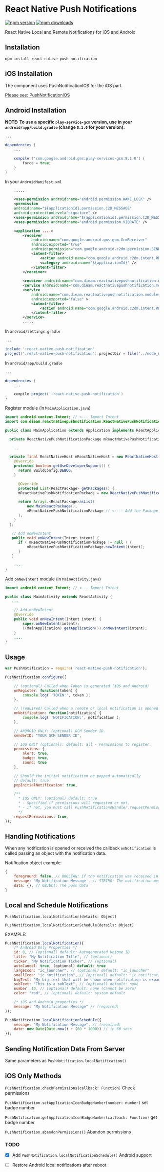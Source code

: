 # React Native Push Notifications
[![npm version](https://badge.fury.io/js/react-native-push-notification.svg?update=1)](http://badge.fury.io/js/react-native-push-notification)
[![npm downloads](https://img.shields.io/npm/dm/react-native-push-notification.svg?update=1)](https://img.shields.io/npm/dm/react-native-push-notification.svg?update=1)

React Native Local and Remote Notifications for iOS and Android

## Installation
`npm install react-native-push-notification`

## iOS Installation
The component uses PushNotificationIOS for the iOS part.

[Please see: PushNotificationIOS](https://facebook.github.io/react-native/docs/pushnotificationios.html#content)

## Android Installation

**NOTE: To use a specific `play-service-gcm` version, use in your `android/app/build.gradle` (change `8.1.0` for your version):**
```gradle
...

dependencies {
    ...

    compile ('com.google.android.gms:play-services-gcm:8.1.0') {
        force = true;
    }
}
```

In your `AndroidManifest.xml`
```xml
    .....

	<uses-permission android:name="android.permission.WAKE_LOCK" />
	<permission
	android:name="${applicationId}.permission.C2D_MESSAGE"
	android:protectionLevel="signature" />
	<uses-permission android:name="${applicationId}.permission.C2D_MESSAGE" />
	<uses-permission android:name="android.permission.VIBRATE" />

	<application ....>
		<receiver
			android:name="com.google.android.gms.gcm.GcmReceiver"
			android:exported="true"
			android:permission="com.google.android.c2dm.permission.SEND" >
			<intent-filter>
				<action android:name="com.google.android.c2dm.intent.RECEIVE" />
				<category android:name="${applicationId}" />
			</intent-filter>
		</receiver>
	
		<receiver android:name="com.dieam.reactnativepushnotification.modules.RNPushNotificationPublisher" />
		<service android:name="com.dieam.reactnativepushnotification.modules.RNPushNotificationRegistrationService"/>
		<service
			android:name="com.dieam.reactnativepushnotification.modules.RNPushNotificationListenerService"
			android:exported="false" >
			<intent-filter>
				<action android:name="com.google.android.c2dm.intent.RECEIVE" />
			</intent-filter>
		</service>
        .....

```

In `android/settings.gradle`
```gradle
...

include ':react-native-push-notification'
project(':react-native-push-notification').projectDir = file('../node_modules/react-native-push-notification/android')
```

In `android/app/build.gradle`

```gradle
...

dependencies {
    ...

    compile project(':react-native-push-notification')
}
```

Register module (in `MainApplication.java`)

```java
import android.content.Intent; // <--- Import Intent
import com.dieam.reactnativepushnotification.ReactNativePushNotificationPackage;  // <--- Import Package

public class MainApplication extends Application implements ReactApplication {

  private ReactNativePushNotificationPackage mReactNativePushNotificationPackage; // <------ Add Package Variable

   ...

  private final ReactNativeHost mReactNativeHost = new ReactNativeHost(this) {
    @Override
    protected boolean getUseDeveloperSupport() {
      return BuildConfig.DEBUG;
    }

      @Override
      protected List<ReactPackage> getPackages() {
      mReactNativePushNotificationPackage = new ReactNativePushNotificationPackage(); // <------ Initialize the Package

      return Arrays.<ReactPackage>asList(
          new MainReactPackage(),
          mReactNativePushNotificationPackage // <---- Add the Package
      );
    }
  };

   // Add onNewIntent
   public void onNewIntent(Intent intent) {
      if ( mReactNativePushNotificationPackage != null ) {
          mReactNativePushNotificationPackage.newIntent(intent);
      }
   }

    ....
}
```

Add `onNewIntent` module (in `MainActivity.java`)

```java
import android.content.Intent; // <--- Import Intent

public class MainActivity extends ReactActivity {
   ...

    // Add onNewIntent
    @Override
    public void onNewIntent(Intent intent) {
        super.onNewIntent(intent);
        ((MainApplication) getApplication()).onNewIntent(intent);
    }
    ....
}
```

## Usage
```javascript
var PushNotification = require('react-native-push-notification');

PushNotification.configure({

    // (optional) Called when Token is generated (iOS and Android)
    onRegister: function(token) {
        console.log( 'TOKEN:', token );
    },

    // (required) Called when a remote or local notification is opened or received
    onNotification: function(notification) {
        console.log( 'NOTIFICATION:', notification );
    },

    // ANDROID ONLY: (optional) GCM Sender ID.
    senderID: "YOUR GCM SENDER ID",

    // IOS ONLY (optional): default: all - Permissions to register.
    permissions: {
        alert: true,
        badge: true,
        sound: true
    },

    // Should the initial notification be popped automatically
    // default: true
    popInitialNotification: true,

    /**
      * IOS ONLY: (optional) default: true
      * - Specified if permissions will requested or not,
      * - if not, you must call PushNotificationsHandler.requestPermissions() later
      */
    requestPermissions: true,
});
```

## Handling Notifications
When any notification is opened or received the callback `onNotification` is called passing an object with the notification data.

Notification object example:
```javascript
{
    foreground: false, // BOOLEAN: If the notification was received in foreground or not
    message: 'My Notification Message', // STRING: The notification message
    data: {}, // OBJECT: The push data
}
```

## Local and Schedule Notifications
`PushNotification.localNotification(details: Object)`

`PushNotification.localNotificationSchedule(details: Object)`

EXAMPLE:
```javascript
PushNotification.localNotification({
    /* Android Only Properties */
    id: 0, // (optional) default: Autogenerated Unique ID
    title: "My Notification Title", // (optional)
    ticker: "My Notification Ticker", // (optional)
    autoCancel: true, (optional) default: true
    largeIcon: "ic_launcher", // (optional) default: "ic_launcher"
    smallIcon: "ic_notification", // (optional) default: "ic_notification" with fallback for "ic_launcher"
    bigText: "My big text that will be shown when notification is expanded", // (optional) default: "message" prop
    subText: "This is a subText", // (optional) default: none
    number: 10, // (optional) default: none (Cannot be zero)
    color: "red", // (optional) default: system default

    /* iOS and Android properties */
    message: "My Notification Message" // (required)
});

PushNotification.localNotificationSchedule({
	message: "My Notification Message", // (required)
	date: new Date(Date.now() + (60 * 1000)) // in 60 secs
});
```

## Sending Notification Data From Server
Same parameters as `PushNotification.localNotification()`

## iOS Only Methods
`PushNotification.checkPermissions(callback: Function)` Check permissions

`PushNotification.setApplicationIconBadgeNumber(number: number)` set badge number

`PushNotification.getApplicationIconBadgeNumber(callback: Function)` get badge number

`PushNotification.abandonPermissions()` Abandon permissions

### TODO
- [X] Add `PushNotification.localNotificationSchedule()` Android support
- [ ] Restore Android local notifications after reboot

